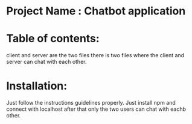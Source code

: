# Project Name : Chatbot application 

# Table of contents:
  client and server are the two files there is two files where the client and server can chat with each other.

# Installation:
  Just follow the instructions guidelines properly.
   Just install npm and connect with localhost after that only the two users can chat with eachb other.
